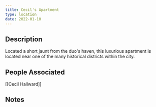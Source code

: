 ```yaml
---
title: Cecil's Apartment
type: location
date: 2022-01-10
---
```

## Description
Located a short jaunt from the duo's haven, this luxurious apartment is located near one of the many historical districts within the city.
## People Associated
[[Cecil Hallward]]
## Notes
